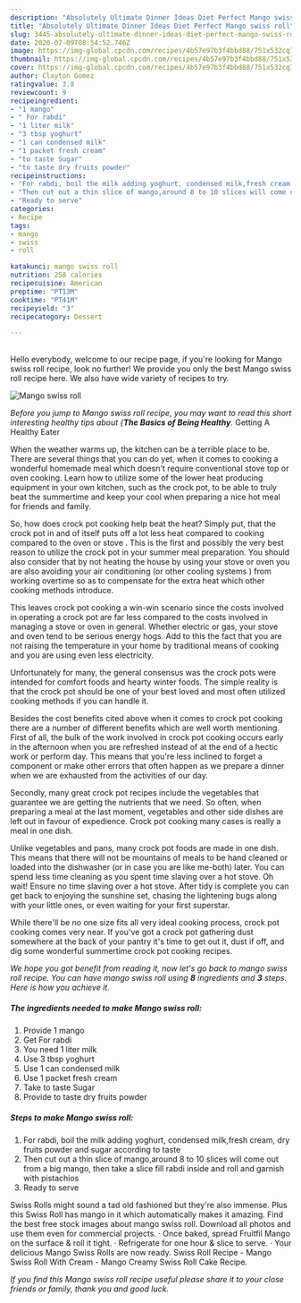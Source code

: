 ```yaml
---
description: "Absolutely Ultimate Dinner Ideas Diet Perfect Mango swiss roll"
title: "Absolutely Ultimate Dinner Ideas Diet Perfect Mango swiss roll"
slug: 3445-absolutely-ultimate-dinner-ideas-diet-perfect-mango-swiss-roll
date: 2020-07-09T08:54:52.746Z
image: https://img-global.cpcdn.com/recipes/4b57e97b3f4bbd88/751x532cq70/mango-swiss-roll-recipe-main-photo.jpg
thumbnail: https://img-global.cpcdn.com/recipes/4b57e97b3f4bbd88/751x532cq70/mango-swiss-roll-recipe-main-photo.jpg
cover: https://img-global.cpcdn.com/recipes/4b57e97b3f4bbd88/751x532cq70/mango-swiss-roll-recipe-main-photo.jpg
author: Clayton Gomez
ratingvalue: 3.8
reviewcount: 9
recipeingredient:
- "1 mango"
- " For rabdi"
- "1 liter milk"
- "3 tbsp yoghurt"
- "1 can condensed milk"
- "1 packet fresh cream"
- "to taste Sugar"
- "to taste dry fruits powder"
recipeinstructions:
- "For rabdi, boil the milk adding yoghurt, condensed milk,fresh cream, dry fruits powder and sugar according to taste"
- "Then cut out a thin slice of mango,around 8 to 10 slices will come out from a big mango, then take a slice fill rabdi inside and roll and garnish with pistachios"
- "Ready to serve"
categories:
- Recipe
tags:
- mango
- swiss
- roll

katakunci: mango swiss roll 
nutrition: 258 calories
recipecuisine: American
preptime: "PT13M"
cooktime: "PT41M"
recipeyield: "3"
recipecategory: Dessert

---
```

<br>
Hello everybody, welcome to our recipe page, if you're looking for Mango swiss roll recipe, look no further! We provide you only the best Mango swiss roll recipe here. We also have wide variety of recipes to try.
<br>


![Mango swiss roll](https://img-global.cpcdn.com/recipes/4b57e97b3f4bbd88/751x532cq70/mango-swiss-roll-recipe-main-photo.jpg)

<i>Before you jump to Mango swiss roll recipe, you may want to read this short interesting healthy tips about {<strong>The Basics of Being Healthy</strong>.</i>
Getting A Healthy Eater


When the weather warms up, the kitchen can be a terrible place to be. There are several things that you can do yet, when it comes to cooking a wonderful homemade meal which doesn't require conventional stove top or oven cooking. Learn how to utilize some of the lower heat producing equipment in your own kitchen, such as the crock pot, to be able to truly beat the summertime and keep your cool when preparing a nice hot meal for friends and family.

So, how does crock pot cooking help beat the heat? Simply put, that the crock pot in and of itself puts off a lot less heat compared to cooking compared to the oven or stove . This is the first and possibly the very best reason to utilize the crock pot in your summer meal preparation. You should also consider that by not heating the house by using your stove or oven you are also avoiding your air conditioning (or other cooling systems ) from working overtime so as to compensate for the extra heat which other cooking methods introduce.

This leaves crock pot cooking a win-win scenario since the costs involved in operating a crock pot are far less compared to the costs involved in managing a stove or oven in general. Whether electric or gas, your stove and oven tend to be serious energy hogs. Add to this the fact that you are not raising the temperature in your home by traditional means of cooking and you are using even less electricity.

Unfortunately for many, the general consensus was the crock pots were intended for comfort foods and hearty winter foods.  The simple reality is that the crock pot should be one of your best loved and most often utilized cooking methods if you can handle it.  



Besides the cost benefits cited above when it comes to crock pot cooking there are a number of different benefits which are well worth mentioning. First of all, the bulk of the work involved in crock pot cooking occurs early in the afternoon when you are refreshed instead of at the end of a hectic work or perform day. This means that you're less inclined to forget a component or make other errors that often happen as we prepare a dinner when we are exhausted from the activities of our day.

Secondly, many great crock pot recipes include the vegetables that guarantee we are getting the nutrients that we need. So often, when preparing a meal at the last moment, vegetables and other side dishes are left out in favour of expedience. Crock pot cooking many cases is really a meal in one dish.

 Unlike vegetables and pans, many crock pot foods are made in one dish. This means that there will not be mountains of meals to be hand cleaned or loaded into the dishwasher (or in case you are like me-both) later. You can spend less time cleaning as you spent time slaving over a hot stove. Oh wait! Ensure no time slaving over a hot stove. After tidy is complete you can get back to enjoying the sunshine set, chasing the lightening bugs along with your little ones, or even waiting for your first superstar.

While there'll be no one size fits all very ideal cooking process, crock pot cooking comes very near. If you've got a crock pot gathering dust somewhere at the back of your pantry it's time to get out it, dust if off, and dig some wonderful summertime crock pot cooking recipes.


<i>We hope you got benefit from reading it, now let's go back to mango swiss roll recipe. You can have mango swiss roll using <strong>8</strong> ingredients and <strong>3</strong> steps. Here is how you achieve it.
</i>

##### The ingredients needed to make Mango swiss roll:

1. Provide 1 mango
1. Get  For rabdi
1. You need 1 liter milk
1. Use 3 tbsp yoghurt
1. Use 1 can condensed milk
1. Use 1 packet fresh cream
1. Take to taste Sugar
1. Provide to taste dry fruits powder


##### Steps to make Mango swiss roll:

1. For rabdi, boil the milk adding yoghurt, condensed milk,fresh cream, dry fruits powder and sugar according to taste
1. Then cut out a thin slice of mango,around 8 to 10 slices will come out from a big mango, then take a slice fill rabdi inside and roll and garnish with pistachios
1. Ready to serve


Swiss Rolls might sound a tad old fashioned but they&#39;re also immense. Plus this Swiss Roll has mango in it which automatically makes it amazing. Find the best free stock images about mango swiss roll. Download all photos and use them even for commercial projects. · Once baked, spread Fruitfil Mango on the surface &amp; roll it tight. · Refrigerate for one hour &amp; slice to serve. · Your delicious Mango Swiss Rolls are now ready. Swiss Roll Recipe - Mango Swiss Roll With Cream - Mango Creamy Swiss Roll Cake Recipe. 

<i>If you find this Mango swiss roll recipe useful please share it to your close friends or family, thank you and good luck.</i>
